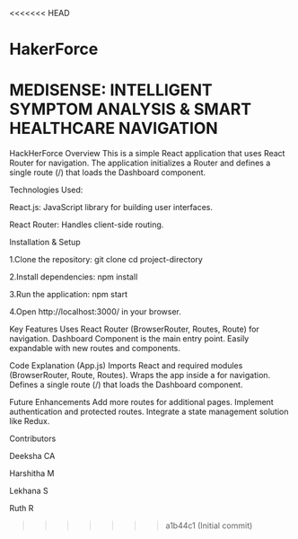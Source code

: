 <<<<<<< HEAD
# HakerForce
MEDISENSE: INTELLIGENT SYMPTOM
ANALYSIS & SMART HEALTHCARE
NAVIGATION
======= 
HackHerForce Overview
This is a simple React application that uses React Router for navigation. The application initializes a Router and defines a single route (/) that loads the Dashboard component.

Technologies Used:  

React.js: JavaScript library for building user interfaces.  

React Router: Handles client-side routing.

Installation & Setup

1.Clone the repository:
git clone <repo-url>
cd project-directory

2.Install dependencies:
npm install

3.Run the application:
npm start

4.Open http://localhost:3000/ in your browser.

Key Features
Uses React Router (BrowserRouter, Routes, Route) for navigation.
Dashboard Component is the main entry point.
Easily expandable with new routes and components.

Code Explanation (App.js)
Imports React and required modules (BrowserRouter, Route, Routes).
Wraps the app inside a <Router> for navigation.
Defines a single route (/) that loads the Dashboard component.

Future Enhancements
Add more routes for additional pages.
Implement authentication and protected routes.
Integrate a state management solution like Redux.

Contributors  

Deeksha CA  

Harshitha M  

Lekhana S  

Ruth R


>>>>>>> a1b44c1 (Initial commit)
